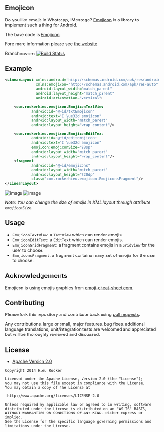 ## Emojicon

Do you like emojis in Whatsapp, iMessage? [Emojicon](https://github.com/rayboot/emojicon) is a library to implement such a thing for Android.

The base code is [Emojicon](https://github.com/rockerhieu/emojicon) 

Fore more information please see [the website](http://www.emoji-cheat-sheet.com/)

Branch `master`: [![Build Status](https://travis-ci.org/rockerhieu/emojicon.png?branch=master)](https://travis-ci.org/rockerhieu/emojicon)

## Example

```xml
<LinearLayout xmlns:android="http://schemas.android.com/apk/res/android"
              xmlns:emojicon="http://schemas.android.com/apk/res-auto"
              android:layout_width="match_parent"
              android:layout_height="match_parent"
              android:orientation="vertical">

    <com.rockerhieu.emojicon.EmojiconTextView
            android:id="@+id/txtEmojicon"
            android:text="I \ue32d emojicon"
            android:layout_width="match_parent"
            android:layout_height="wrap_content"/>

    <com.rockerhieu.emojicon.EmojiconEditText
            android:id="@+id/editEmojicon"
            android:text="I \ue32d emojicon"
            emojicon:emojiconSize="28sp"
            android:layout_width="match_parent"
            android:layout_height="wrap_content"/>
    <fragment
            android:id="@+id/emojicons"
            android:layout_width="match_parent"
            android:layout_height="220dp"
            class="com.rockerhieu.emojicon.EmojiconsFragment"/>
</LinearLayout>
```

![image](https://github.com/rayboot/emojicon/blob/master/images/sample.jpg)
![image](https://github.com/rayboot/emojicon/edit/master/images/device-2014-07-16-140108.jpg)

_Note: You can change the size of emojis in XML layout through attribute `emojiconSize`._

## Usage

* `EmojiconTextView`: a `TextView` which can render emojis.
* `EmojiconEditText`: a `EditText` which can render emojis.
* `EmojiconGridFragment`: a fragment contains emojis in a `GridView` for the user to choose.
* `EmojiconsFragment`: a fragment contains many set of emojis for the user to choose.

## Acknowledgements

Emojicon is using emojis graphics from [emoji-cheat-sheet.com](https://github.com/arvida/emoji-cheat-sheet.com/tree/master/public/graphics/emojis).

## Contributing

Please fork this repository and contribute back using
[pull requests](https://github.com/rockerhieu/emojicon/pulls).

Any contributions, large or small, major features, bug fixes, additional
language translations, unit/integration tests are welcomed and appreciated
but will be thoroughly reviewed and discussed.

## License

* [Apache Version 2.0](http://www.apache.org/licenses/LICENSE-2.0.html)

```
Copyright 2014 Hieu Rocker

Licensed under the Apache License, Version 2.0 (the "License");
you may not use this file except in compliance with the License.
You may obtain a copy of the License at

 http://www.apache.org/licenses/LICENSE-2.0

Unless required by applicable law or agreed to in writing, software
distributed under the License is distributed on an "AS IS" BASIS,
WITHOUT WARRANTIES OR CONDITIONS OF ANY KIND, either express or implied.
See the License for the specific language governing permissions and
limitations under the License.
```
